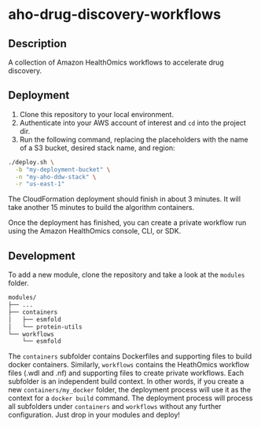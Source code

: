 # aho-drug-discovery-workflows

## Description

A collection of Amazon HealthOmics workflows to accelerate drug discovery.

## Deployment

1. Clone this repository to your local environment.
2. Authenticate into your AWS account of interest and `cd` into the project dir.
3. Run the following command, replacing the placeholders with the name of a S3 bucket,
desired stack name, and region:

```bash
./deploy.sh \
  -b "my-deployment-bucket" \
  -n "my-aho-ddw-stack" \
  -r "us-east-1"
```

The CloudFormation deployment should finish in about 3 minutes. It will take another 15 minutes to build the algorithm containers.

Once the deployment has finished, you can create a private workflow run using the Amazon HealthOmics console, CLI, or SDK.

## Development

To add a new module, clone the repository and take a look at the `modules` folder.

```txt
modules/
├── ...
├── containers
│   ├── esmfold
│   └── protein-utils
└── workflows
    └── esmfold
```

The `containers` subfolder contains Dockerfiles and supporting files to build docker containers. Similarly, `workflows` contains the HeathOmics workflow files (.wdl and .nf) and supporting files to create private workflows. Each subfolder is an independent build context. In other words, if you create a new `containers/my_docker` folder, the deployment process will use it as the context for a `docker build` command. The deployment process will process all subfolders under `containers` and `workflows` without any further configuration. Just drop in your modules and deploy!
